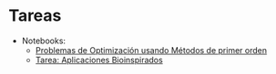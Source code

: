 # Tareas

* Notebooks:
    * [Problemas de Optimización usando Métodos de primer orden]()
    * [Tarea: Aplicaciones Bioinspirados]()
